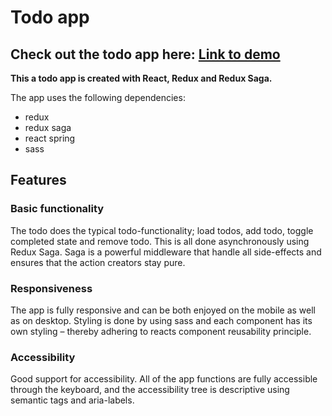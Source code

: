 # Todo app

## Check out the todo app here: [Link to demo](https://martinmjensen.github.io/Todo/)

**This a todo app is created with React, Redux and Redux Saga.**

The app uses the following dependencies:
- redux
- redux saga
- react spring
- sass


## Features

### Basic functionality
The todo does the typical todo-functionality; load todos, add todo, toggle completed state and remove todo. This is all done asynchronously using Redux Saga. Saga is a powerful middleware that handle all side-effects and ensures that the action creators stay pure.

### Responsiveness
The app is fully responsive and can be both enjoyed on the mobile as well as on desktop. Styling is done by using sass and each component has its own styling – thereby adhering to reacts component reusability principle.

### Accessibility
Good support for accessibility. All of the app functions are fully accessible through the keyboard, and the accessibility tree is descriptive using semantic tags and aria-labels.
